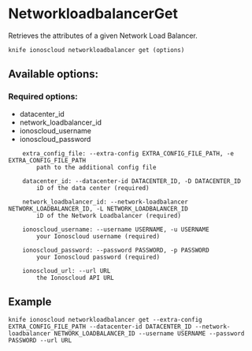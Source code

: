 # NetworkloadbalancerGet

Retrieves the attributes of a given Network Load Balancer.

```text
knife ionoscloud networkloadbalancer get (options)
```

## Available options:

### Required options:

* datacenter\_id
* network\_loadbalancer\_id
* ionoscloud\_username
* ionoscloud\_password

```text
    extra_config_file: --extra-config EXTRA_CONFIG_FILE_PATH, -e EXTRA_CONFIG_FILE_PATH
        path to the additional config file

    datacenter_id: --datacenter-id DATACENTER_ID, -D DATACENTER_ID
        iD of the data center (required)

    network_loadbalancer_id: --network-loadbalancer NETWORK_LOADBALANCER_ID, -L NETWORK_LOADBALANCER_ID
        iD of the Network Loadbalancer (required)

    ionoscloud_username: --username USERNAME, -u USERNAME
        your Ionoscloud username (required)

    ionoscloud_password: --password PASSWORD, -p PASSWORD
        your Ionoscloud password (required)

    ionoscloud_url: --url URL
        the Ionoscloud API URL

```
## Example

```text
knife ionoscloud networkloadbalancer get --extra-config EXTRA_CONFIG_FILE_PATH --datacenter-id DATACENTER_ID --network-loadbalancer NETWORK_LOADBALANCER_ID --username USERNAME --password PASSWORD --url URL
```
